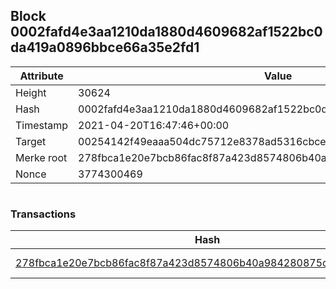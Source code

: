 ## Block 0002fafd4e3aa1210da1880d4609682af1522bc0da419a0896bbce66a35e2fd1

Attribute | Value
--- | ---
Height | 30624
Hash | 0002fafd4e3aa1210da1880d4609682af1522bc0da419a0896bbce66a35e2fd1
Timestamp | 2021-04-20T16:47:46+00:00
Target | 00254142f49eaaa504dc75712e8378ad5316cbcead634704b3734b6271167cc4
Merke root | 278fbca1e20e7bcb86fac8f87a423d8574806b40a984280875dffee1f9ba1eee
Nonce | 3774300469

```

```

### Transactions

Hash | Amount
--- | ---
[278fbca1e20e7bcb86fac8f87a423d8574806b40a984280875dffee1f9ba1eee](278fbca1e20e7bcb86fac8f87a423d8574806b40a984280875dffee1f9ba1eee.md) | 10.00000000 SKEPTI 
